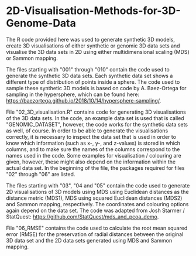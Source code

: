 # 2D-Visualisation-Methods-for-3D-Genome-Data

The R code provided here was used to generate synthetic 3D models, create 3D visualisations of either synthetic or genomic 3D data sets and visualise the 3D data sets in 2D using either multidimensional scaling (MDS) or Sammon mapping. 

The files starting with "001" through "010" contain the code used to generate the synthetic 3D data sets. Each synthetic data set shows a different type of distribution of points inside a sphere. The code used to sample these synthetic 3D models is based on code by A. Baez-Ortega for sampling in the hypersphere, which can be found here: https://baezortega.github.io/2018/10/14/hypersphere-sampling/. 

File "02_3D_visualisation.R" contains code for generating 3D visualisations of the 3D data sets. In the code, an example data set is used that is called "GENOMIC_DATASET", however, the code works for the synthetic data sets as well, of course. In order to be able to generate the visualisations correctly, it is necessary to inspect the data set that is used in order to know which information (such as x-, y-, and z-values) is stored in which columns, and to make sure the names of the columns correspond to the names used in the code. 
Some examples for visualisation / colouring are given, however, these might also depend on the information within the actual data set. 
In the beginning of the file, the packages required for files "02" through "06" are listed. 

The files starting with "03", "04 and "05" contain the code used to generate 2D visualisations of 3D models using MDS using Euclidean distances as the distance metric (MDS1), MDS using squared Euclidean distances (MDS2) and Sammon mapping, respectively. The coordinates and colouring options again depend on the data set. The code was adapted from Josh Starmer / StatQuest: https://github.com/StatQuest/mds_and_pcoa_demo. 

File "06_RMSE" contains the code used to calculate the root mean squared error (RMSE) for the preservation of radial distances between the original 3D data set and the 2D data sets generated using MDS and Sammon mapping. 
